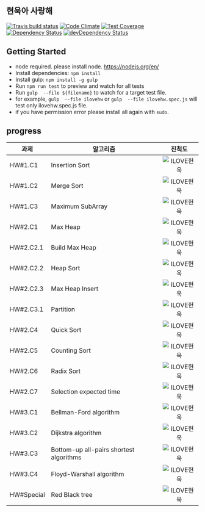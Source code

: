 
## 현욱아 사랑해

[![Travis build status](http://img.shields.io/travis/HwangJJung/ilovehw.svg)](https://travis-ci.org/HwangJJung/ilovehw)
[![Code Climate](https://codeclimate.com/github/HwangJJung/ilovehw/badges/gpa.svg)](https://codeclimate.com/github/HwangJJung/ilovehw)
[![Test Coverage](https://codeclimate.com/github/HwangJJung/ilovehw/badges/coverage.svg)](https://codeclimate.com/github/HwangJJung/ilovehw)
[![Dependency Status](https://david-dm.org/HwangJJung/ilovehw.svg)](https://david-dm.org/HwangJJung/ilovehw)
[![devDependency Status](https://david-dm.org/HwangJJung/ilovehw/dev-status.svg)](https://david-dm.org/HwangJJung/ilovehw#info=devDependencies)

## Getting Started
- node required. please install node. https://nodejs.org/en/
- Install dependencies: `npm install`
- Install gulp: `npm install -g gulp`
- Run `npm run test` to preview and watch for all tests
- Run `gulp  --file ${filename}` to watch for a target test file.
- for example, `gulp  --file ilovehw` or `gulp  --file ilovehw.spec.js` will test only ilovehw.spec.js file.
- if you have permission error please install all again with `sudo`.


## progress

| 과제   | 알고리즘 | 진척도 |
| ------------- | ------------- | :-------------: |
| HW#1.C1  | Insertion Sort  | ![ILOVE현욱](http://progressed.io/bar/100) |
| HW#1.C2  | Merge Sort  | ![ILOVE현욱](http://progressed.io/bar/100) |
| HW#1.C3  | Maximum SubArray  | ![ILOVE현욱](http://progressed.io/bar/100) |
| HW#2.C1  | Max Heap  | ![ILOVE현욱](http://progressed.io/bar/80) |
| HW#2.C2.1  | Build Max Heap  | ![ILOVE현욱](http://progressed.io/bar/80) |
| HW#2.C2.2  | Heap Sort  | ![ILOVE현욱](http://progressed.io/bar/80) |
| HW#2.C2.3  | Max Heap Insert  | ![ILOVE현욱](http://progressed.io/bar/0) |
| HW#2.C3.1  | Partition  | ![ILOVE현욱](http://progressed.io/bar/80) |
| HW#2.C4 | Quick Sort  | ![ILOVE현욱](http://progressed.io/bar/70) |
| HW#2.C5  | Counting Sort  | ![ILOVE현욱](http://progressed.io/bar/30)  |
| HW#2.C6  | Radix Sort  | ![ILOVE현욱](http://progressed.io/bar/20) |
| HW#2.C7  | Selection expected time  | ![ILOVE현욱](http://progressed.io/bar/0) |
| HW#3.C1  |  Bellman-Ford algorithm  | ![ILOVE현욱](http://progressed.io/bar/0) |
| HW#3.C2  |  Dijkstra algorithm  | ![ILOVE현욱](http://progressed.io/bar/50) |
| HW#3.C3  |  Bottom-up all-pairs shortest algorithms  | ![ILOVE현욱](http://progressed.io/bar/0) |
| HW#3.C4  | Floyd-Warshall algorithm  | ![ILOVE현욱](http://progressed.io/bar/0) |
| HW#Special  | Red Black tree  | ![ILOVE현욱](http://progressed.io/bar/0) |
